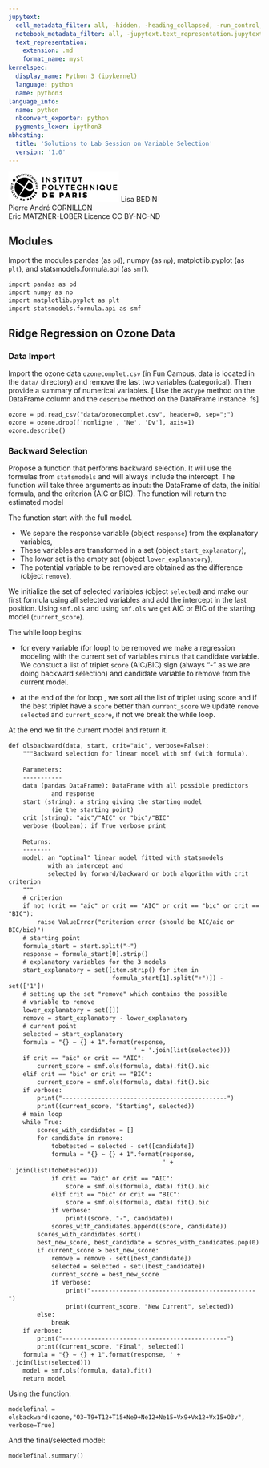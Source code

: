 ```yaml
---
jupytext:
  cell_metadata_filter: all, -hidden, -heading_collapsed, -run_control, -trusted
  notebook_metadata_filter: all, -jupytext.text_representation.jupytext_version, -jupytext.text_representation.format_version, -language_info.version, -language_info.codemirror_mode.version, -language_info.codemirror_mode, -language_info.file_extension, -language_info.mimetype, -toc
  text_representation:
    extension: .md
    format_name: myst
kernelspec:
  display_name: Python 3 (ipykernel)
  language: python
  name: python3
language_info:
  name: python
  nbconvert_exporter: python
  pygments_lexer: ipython3
nbhosting:
  title: 'Solutions to Lab Session on Variable Selection'
  version: '1.0'
---
```


<div class="licence">
<span><img src="media/logo_IPParis.png" /></span>
<span>Lisa BEDIN<br />Pierre André CORNILLON<br />Eric MATZNER-LOBER</span>
<span>Licence CC BY-NC-ND</span>
</div>

## Modules



Import the modules pandas (as `pd`), numpy (as `np`), matplotlib.pyplot (as `plt`), and statsmodels.formula.api (as `smf`).




```{code-cell} python
import pandas as pd
import numpy as np
import matplotlib.pyplot as plt
import statsmodels.formula.api as smf
```

## Ridge Regression on Ozone Data



### Data Import



Import the ozone data `ozonecomplet.csv` (in Fun Campus, data is located in the `data/` directory) and remove the last two variables (categorical). Then provide a summary of numerical variables.
[ Use the `astype` method on the DataFrame column and the `describe` method on the DataFrame instance.  fs]




```{code-cell} python
ozone = pd.read_csv("data/ozonecomplet.csv", header=0, sep=";")
ozone = ozone.drop(['nomligne', 'Ne', 'Dv'], axis=1)
ozone.describe()
```

### Backward Selection



Propose a function that performs backward selection. It will use the formulas from `statsmodels` and will always include the intercept. The function will take three arguments as input: the DataFrame of data, the initial formula, and the criterion (AIC or BIC). The function will return the estimated model

The function start with the full model.

-   We separe the response variable (object `response`) from the explanatory variables,
-   These variables are transformed in a set (object `start_explanatory`),
-   The lower set is the empty set (object `lower_explanatory`),
-   The potential variable to be removed are obtained as the difference (object `remove`),

We initialize the set of selected variables (object `selected`) and make our first
formula using all selected variables and add the intercept in the last position. Using
`smf.ols` and  using `smf.ols` we get AIC or BIC of the starting model (`current_score`).

The while loop begins:

-   for every variable (for loop) to be removed we make a regression modeling with the current set
    of variables minus that candidate variable. We constuct a list of triplet `score` (AIC/BIC) sign (always &ldquo;-&rdquo;
    as we are doing backward selection) and candidate variable to remove from the current model.

-   at the end of the for loop , we sort all the list of triplet using score and if the best triplet have
    a `score` better than `current_score` we update `remove` `selected` and `current_score`, if not we
    break the while loop.

At the end we fit the current model and return it.




```{code-cell} python
def olsbackward(data, start, crit="aic", verbose=False):
    """Backward selection for linear model with smf (with formula).

    Parameters:
    -----------
    data (pandas DataFrame): DataFrame with all possible predictors
            and response
    start (string): a string giving the starting model
            (ie the starting point)
    crit (string): "aic"/"AIC" or "bic"/"BIC"
    verbose (boolean): if True verbose print

    Returns:
    --------
    model: an "optimal" linear model fitted with statsmodels
           with an intercept and
           selected by forward/backward or both algorithm with crit criterion
    """
    # criterion
    if not (crit == "aic" or crit == "AIC" or crit == "bic" or crit == "BIC"):
        raise ValueError("criterion error (should be AIC/aic or BIC/bic)")
    # starting point
    formula_start = start.split("~")
    response = formula_start[0].strip()
    # explanatory variables for the 3 models
    start_explanatory = set([item.strip() for item in
                             formula_start[1].split("+")]) - set(['1'])
    # setting up the set "remove" which contains the possible
    # variable to remove
    lower_explanatory = set([])
    remove = start_explanatory - lower_explanatory
    # current point
    selected = start_explanatory
    formula = "{} ~ {} + 1".format(response,
                                   ' + '.join(list(selected)))
    if crit == "aic" or crit == "AIC":
        current_score = smf.ols(formula, data).fit().aic
    elif crit == "bic" or crit == "BIC":
        current_score = smf.ols(formula, data).fit().bic
    if verbose:
        print("----------------------------------------------")
        print((current_score, "Starting", selected))
    # main loop
    while True:
        scores_with_candidates = []
        for candidate in remove:
            tobetested = selected - set([candidate])
            formula = "{} ~ {} + 1".format(response,
                                           ' + '.join(list(tobetested)))
            if crit == "aic" or crit == "AIC":
                score = smf.ols(formula, data).fit().aic
            elif crit == "bic" or crit == "BIC":
                score = smf.ols(formula, data).fit().bic
            if verbose:
                print((score, "-", candidate))
            scores_with_candidates.append((score, candidate))
        scores_with_candidates.sort()
        best_new_score, best_candidate = scores_with_candidates.pop(0)
        if current_score > best_new_score:
            remove = remove - set([best_candidate])
            selected = selected - set([best_candidate])
            current_score = best_new_score
            if verbose:
                print("----------------------------------------------")
                print((current_score, "New Current", selected))
        else:
            break
    if verbose:
        print("----------------------------------------------")
        print((current_score, "Final", selected))
    formula = "{} ~ {} + 1".format(response, ' + '.join(list(selected)))
    model = smf.ols(formula, data).fit()
    return model
```

Using the function:




```{code-cell} python
modelefinal = olsbackward(ozone,"O3~T9+T12+T15+Ne9+Ne12+Ne15+Vx9+Vx12+Vx15+O3v", verbose=True)
```

And the final/selected model:




```{code-cell} python
modelefinal.summary()
```
